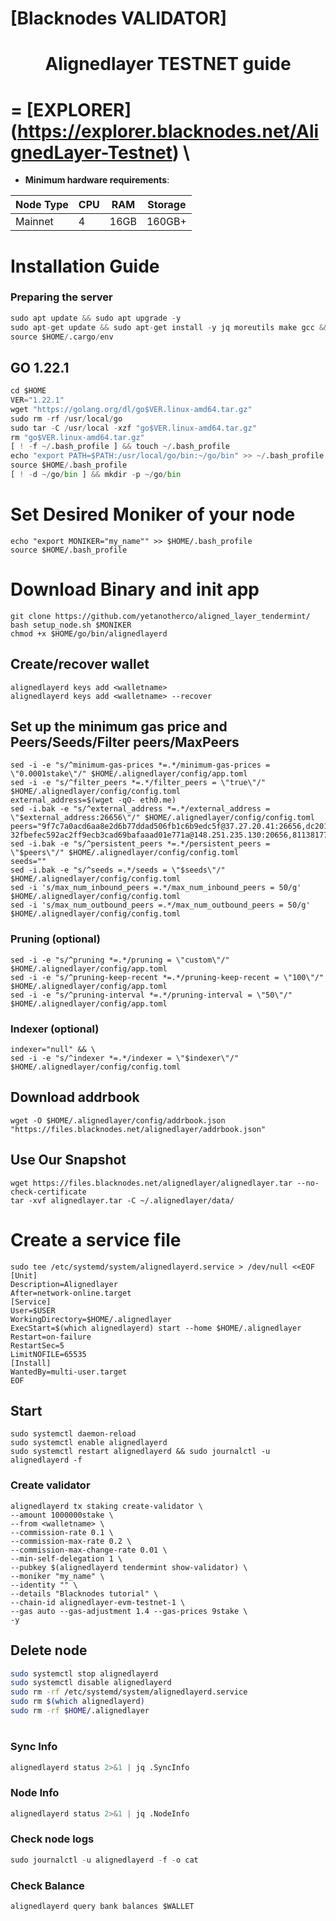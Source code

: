 [Blacknodes VALIDATOR]
=

<h1 align="center">Alignedlayer TESTNET guide</h1>



=
[EXPLORER]
(https://explorer.blacknodes.net/AlignedLayer-Testnet) \
=

- **Minimum hardware requirements**:

| Node Type |CPU | RAM  | Storage  | 
|-----------|----|------|----------|
| Mainnet   |   4|  16GB | 160GB+ |



# Installation Guide

### Preparing the server

```python
sudo apt update && sudo apt upgrade -y
sudo apt-get update && sudo apt-get install -y jq moreutils make gcc && curl --proto '=https' --tlsv1.2 -sSf https://sh.rustup.rs | sh && curl -sSf https://get.ignite.com/cli | sh
source $HOME/.cargo/env

```

## GO 1.22.1
```python
cd $HOME
VER="1.22.1"
wget "https://golang.org/dl/go$VER.linux-amd64.tar.gz"
sudo rm -rf /usr/local/go
sudo tar -C /usr/local -xzf "go$VER.linux-amd64.tar.gz"
rm "go$VER.linux-amd64.tar.gz"
[ ! -f ~/.bash_profile ] && touch ~/.bash_profile
echo "export PATH=$PATH:/usr/local/go/bin:~/go/bin" >> ~/.bash_profile
source $HOME/.bash_profile
[ ! -d ~/go/bin ] && mkdir -p ~/go/bin
```

# Set Desired Moniker of your node
```
echo "export MONIKER="my_name"" >> $HOME/.bash_profile
source $HOME/.bash_profile
```

# Download Binary and init app
```
git clone https://github.com/yetanotherco/aligned_layer_tendermint/
bash setup_node.sh $MONIKER
chmod +x $HOME/go/bin/alignedlayerd
```


## Create/recover wallet
```
alignedlayerd keys add <walletname>
alignedlayerd keys add <walletname> --recover
```

## Set up the minimum gas price and Peers/Seeds/Filter peers/MaxPeers
```
sed -i -e "s/^minimum-gas-prices *=.*/minimum-gas-prices = \"0.0001stake\"/" $HOME/.alignedlayer/config/app.toml
sed -i -e "s/^filter_peers *=.*/filter_peers = \"true\"/" $HOME/.alignedlayer/config/config.toml
external_address=$(wget -qO- eth0.me) 
sed -i.bak -e "s/^external_address *=.*/external_address = \"$external_address:26656\"/" $HOME/.alignedlayer/config/config.toml
peers="9f7c7a0acd6aa8e2d6b77ddad506fb1c6b9edc5f@37.27.20.41:26656,dc2011a64fc5f888a3e575f84ecb680194307b56@148.251.235.130:20656,a1a98d9caf27c3363fab07a8e57ee0927d8c7eec@128.140.3.188:26656,1beca410dba8907a61552554b242b4200788201c@91.107.239.79:26656,f9000461b5f535f0c13a543898cc7ac1cd10f945@88.99.174.203:26656, 32fbefec592ac2ff9ecb3cad69bafaaad01e771a@148.251.235.130:20656,81138177a67195791bbe782fe1ed49f25e582bac@91.107.239.79:26656,c5d0498e345725365c1016795eecff4a67e4c4c9@88.99.174.203:26656,14af04afc663427604e8dd53f4023f7963a255cb@116.203.81.174:26656,9c89e77d51561c8b23957eee85a81ccc99fa7d6b@128.140.3.188:26656"
sed -i.bak -e "s/^persistent_peers *=.*/persistent_peers = \"$peers\"/" $HOME/.alignedlayer/config/config.toml
seeds=""
sed -i.bak -e "s/^seeds =.*/seeds = \"$seeds\"/" $HOME/.alignedlayer/config/config.toml
sed -i 's/max_num_inbound_peers =.*/max_num_inbound_peers = 50/g' $HOME/.alignedlayer/config/config.toml
sed -i 's/max_num_outbound_peers =.*/max_num_outbound_peers = 50/g' $HOME/.alignedlayer/config/config.toml
```

### Pruning (optional)
```
sed -i -e "s/^pruning *=.*/pruning = \"custom\"/" $HOME/.alignedlayer/config/app.toml
sed -i -e "s/^pruning-keep-recent *=.*/pruning-keep-recent = \"100\"/" $HOME/.alignedlayer/config/app.toml
sed -i -e "s/^pruning-interval *=.*/pruning-interval = \"50\"/" $HOME/.alignedlayer/config/app.toml
```


### Indexer (optional) 
```
indexer="null" && \
sed -i -e "s/^indexer *=.*/indexer = \"$indexer\"/" $HOME/.alignedlayer/config/config.toml
```

## Download addrbook
```
wget -O $HOME/.alignedlayer/config/addrbook.json "https://files.blacknodes.net/alignedlayer/addrbook.json"
```
## Use Our Snapshot
```
wget https://files.blacknodes.net/alignedlayer/alignedlayer.tar --no-check-certificate
tar -xvf alignedlayer.tar -C ~/.alignedlayer/data/
```

# Create a service file
```
sudo tee /etc/systemd/system/alignedlayerd.service > /dev/null <<EOF
[Unit]
Description=Alignedlayer
After=network-online.target
[Service]
User=$USER
WorkingDirectory=$HOME/.alignedlayer
ExecStart=$(which alignedlayerd) start --home $HOME/.alignedlayer
Restart=on-failure
RestartSec=5
LimitNOFILE=65535
[Install]
WantedBy=multi-user.target
EOF
```

## Start
```
sudo systemctl daemon-reload
sudo systemctl enable alignedlayerd
sudo systemctl restart alignedlayerd && sudo journalctl -u alignedlayerd -f
```

### Create validator
```
alignedlayerd tx staking create-validator \
--amount 1000000stake \
--from <walletname> \
--commission-rate 0.1 \
--commission-max-rate 0.2 \
--commission-max-change-rate 0.01 \
--min-self-delegation 1 \
--pubkey $(alignedlayerd tendermint show-validator) \
--moniker "my_name" \
--identity "" \
--details "Blacknodes tutorial" \
--chain-id alignedlayer-evm-testnet-1 \
--gas auto --gas-adjustment 1.4 --gas-prices 9stake \
-y
```

## Delete node
```bash
sudo systemctl stop alignedlayerd
sudo systemctl disable alignedlayerd
sudo rm -rf /etc/systemd/system/alignedlayerd.service
sudo rm $(which alignedlayerd)
sudo rm -rf $HOME/.alignedlayer
```
#
### Sync Info
```python
alignedlayerd status 2>&1 | jq .SyncInfo
```
### Node Info
```python
alignedlayerd status 2>&1 | jq .NodeInfo
```
### Check node logs
```python
sudo journalctl -u alignedlayerd -f -o cat
```
### Check Balance
```python
alignedlayerd query bank balances $WALLET
```

